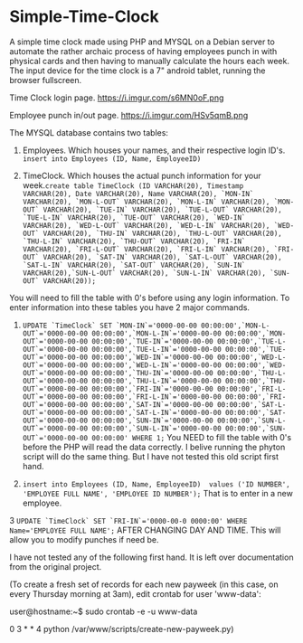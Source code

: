 # Simple-Time-Clock
A simple time clock made using PHP and MYSQL on a Debian server to automate the rather archaic process of having employees punch in with physical cards and then having to manually calculate the hours each week. The input device for the time clock is a 7" android tablet, running the browser fullscreen.

Time Clock login page.
https://i.imgur.com/s6MN0oF.png

Employee punch in/out page.
https://i.imgur.com/HSv5qmB.png


The MYSQL database contains two tables:

1. Employees. Which houses your names, and their respective login ID's. 
``insert into Employees (ID, Name, EmployeeID)``

2. TimeClock. Which houses the actual punch information for your week.``create table TimeClock (ID VARCHAR(20), Timestamp VARCHAR(20), Date VARCHAR(20), Name VARCHAR(20), `MON-IN` VARCHAR(20), `MON-L-OUT` VARCHAR(20), `MON-L-IN` VARCHAR(20), `MON-OUT` VARCHAR(20), `TUE-IN` VARCHAR(20), `TUE-L-OUT` VARCHAR(20), `TUE-L-IN` VARCHAR(20), `TUE-OUT` VARCHAR(20), `WED-IN` VARCHAR(20), `WED-L-OUT` VARCHAR(20), `WED-L-IN` VARCHAR(20), `WED-OUT` VARCHAR(20), `THU-IN` VARCHAR(20), `THU-L-OUT` VARCHAR(20), `THU-L-IN` VARCHAR(20), `THU-OUT` VARCHAR(20), `FRI-IN` VARCHAR(20), `FRI-L-OUT` VARCHAR(20), `FRI-L-IN` VARCHAR(20), `FRI-OUT` VARCHAR(20), `SAT-IN` VARCHAR(20), `SAT-L-OUT` VARCHAR(20), `SAT-L-IN` VARCHAR(20), `SAT-OUT` VARCHAR(20), `SUN-IN` VARCHAR(20),`SUN-L-OUT` VARCHAR(20), `SUN-L-IN` VARCHAR(20), `SUN-OUT` VARCHAR(20));``

You will need to fill the table with 0's before using any login information. To enter information into these tables you have 2 major commands.

1. ``UPDATE `TimeClock` SET `MON-IN`='0000-00-00 00:00:00',`MON-L-OUT`='0000-00-00 00:00:00',`MON-L-IN`='0000-00-00 00:00:00',`MON-OUT`='0000-00-00 00:00:00',`TUE-IN`='0000-00-00 00:00:00',`TUE-L-OUT`='0000-00-00 00:00:00',`TUE-L-IN`='0000-00-00 00:00:00',`TUE-OUT`='0000-00-00 00:00:00',`WED-IN`='0000-00-00 00:00:00',`WED-L-OUT`='0000-00-00 00:00:00',`WED-L-IN`='0000-00-00 00:00:00',`WED-OUT`='0000-00-00 00:00:00',`THU-IN`='0000-00-00 00:00:00',`THU-L-OUT`='0000-00-00 00:00:00',`THU-L-IN`='0000-00-00 00:00:00',`THU-OUT`='0000-00-00 00:00:00',`FRI-IN`='0000-00-00 00:00:00',`FRI-L-OUT`='0000-00-00 00:00:00',`FRI-L-IN`='0000-00-00 00:00:00',`FRI-OUT`='0000-00-00 00:00:00',`SAT-IN`='0000-00-00 00:00:00',`SAT-L-OUT`='0000-00-00 00:00:00',`SAT-L-IN`='0000-00-00 00:00:00',`SAT-OUT`='0000-00-00 00:00:00',`SUN-IN`='0000-00-00 00:00:00',`SUN-L-OUT`='0000-00-00 00:00:00',`SUN-L-IN`='0000-00-00 00:00:00',`SUN-OUT`='0000-00-00 00:00:00' WHERE 1;``
You NEED to fill the table with 0's before the PHP will read the data correctly. I belive running the phyton script will do the same thing. But I have not tested this old script first hand. 

2. ``insert into Employees (ID, Name, EmployeeID)  values ('ID NUMBER', 'EMPLOYEE FULL NAME', 'EMPLOYEE ID NUMBER');``
That is to enter in a new employee. 

3 ``UPDATE `TimeClock` SET `FRI-IN`='0000-00-0 0000:00' WHERE Name='EMPLOYEE FULL NAME';``
AFTER CHANGING DAY AND TIME. This will allow you to modify punches if need be. 

I have not tested any of the following first hand. It is left over documentation from the original project. 


(To create a fresh set of records for each new payweek (in this case, on every Thursday morning at 3am), edit crontab for user 'www-data':

user@hostname:~$ sudo crontab -e -u www-data

0 3 * * 4 python /var/www/scripts/create-new-payweek.py)
